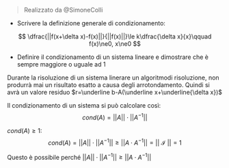 > Realizzato da @SimoneColli
- Scrivere la definizione generale di condizionamento:

$$
\dfrac{||f(x+\delta x)-f(x)||}{||f(x)||}\le k\dfrac{\delta x}{x}\qquad f(x)\ne0, x\ne0
$$


- Definire il condizionamento di un sistema lineare e dimostrare che è sempre maggiore o uguale ad 1

Durante la risoluzione di un sistema linerare un algoritmodi risoluzione, non produrrà mai un risultato esatto a causa degli arrotondamento. 
Quindi si avrà un valore residuo $r=\underline b-A(\underline x+\underline{\delta x})$

Il condizionamento di un sistema si può calcolare così:
$$
cond{(A)}=||A||\cdot||A^{-1}||
$$

$cond(A)\ge 1$:
$$
cond(A) = ||A||\cdot||A^{-1}||\ge||A\cdot A^{-1}||=||\ \mathcal{I}\ || = 1
$$

Questo è possibile perché $||A||\cdot||A^{-1}||\ge||A\cdot A^{-1}||$
